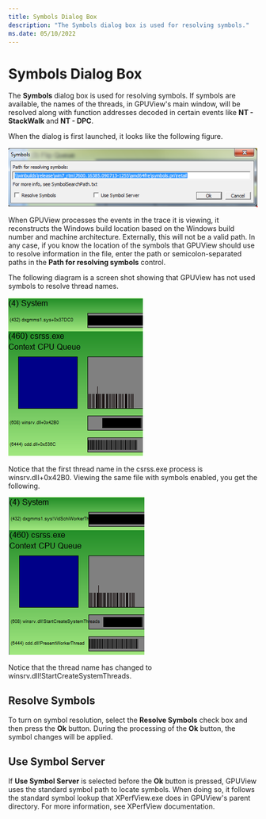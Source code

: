 ```yaml
---
title: Symbols Dialog Box
description: "The Symbols dialog box is used for resolving symbols."
ms.date: 05/10/2022
---
```


# Symbols Dialog Box  

The **Symbols** dialog box is used for resolving symbols. If symbols are available, the names of the threads, in GPUView's main window, will be resolved along with function addresses decoded in certain events like **NT - StackWalk** and **NT - DPC**.  

When the dialog is first launched, it looks like the following figure.  

![symbols dialog box 1](./images/symbols-dialog-box-1.png)

When GPUView processes the events in the trace it is viewing, it reconstructs the Windows build location based on the Windows build number and machine architecture. Externally, this will not be a valid path. In any case, if you know the location of the symbols that GPUView should use to resolve information in the file, enter the path or semicolon-separated paths in the **Path for resolving symbols** control.  

The following diagram is a screen shot showing that GPUView has not used symbols to resolve thread names.  

![symbols dialog box 2](./images/symbols-dialog-box-2.png)

Notice that the first thread name in the csrss.exe process is winsrv.dll+0x42B0. Viewing the same file with symbols enabled, you get the following.  

![symbols dialog box 3](./images/symbols-dialog-box-3.png)

Notice that the thread name has changed to winsrv.dll!StartCreateSystemThreads.  

## Resolve Symbols

To turn on symbol resolution, select the **Resolve Symbols** check box and then press the **Ok** button. During the processing of the **Ok** button, the symbol changes will be applied. 

## Use Symbol Server

If **Use Symbol Server** is selected before the **Ok** button is pressed, GPUView uses the standard symbol path to locate symbols. When doing so, it follows the standard symbol lookup that XPerfView.exe does in GPUView's parent directory. For more information, see XPerfView documentation.
